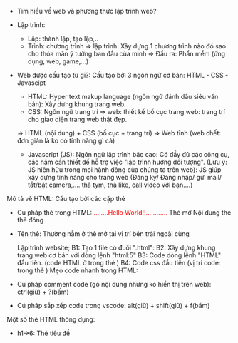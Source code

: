 - Tìm hiểu về web và phương thức lập trình web?

- Lập trình:

  - Lập: thành lập, tạo lập,..
  - Trình: chương trình
    => lập trình: Xây dựng 1 chương trình nào đó sao cho thỏa mãn ý tưởng ban đầu của mình => Đầu ra: Phần mềm (ứng dụng, web, game,...)

- Web được cấu tạo từ gì?: Cấu tạo bởi 3 ngôn ngữ cơ bản: HTML - CSS - Javascipt

  - HTML: Hyper text makup language (ngôn ngữ đánh dấu siêu văn bản): Xây dựng khung trang web.
  - CSS: Ngôn ngữ trang trí => web: thiết kế bố cục trang web: trang trí cho giao diện trang web thật đẹp.

  => HTML (nội dung) + CSS (bố cục + trang trí) => Web tĩnh (web chết: đơn giản là ko có tính năng gì cả)

  - Javascript (JS): Ngôn ngữ lập trình bậc cao: Có đầy đủ các công cụ, các hàm cần thiết để hỗ trợ việc "lập trình hướng đối tượng". (Lưu ý: JS hiện hữu trong mọi hành động của chúng ta trên web): JS giúp xây dựng tính năng cho trang web (Đăng ký/ Đăng nhập/ gửi mail/ tắt/bật camera,.... thả tym, thả like, call video với bạn....)

Mô tả về HTML: Cấu tạo bởi các cặp thẻ

- Cú pháp thẻ trong HTML:
  <tenThe style="color: red;">........Hello World!!............</tenThe>
  Thẻ mở Nội dung thẻ thẻ đóng
- Tên thẻ: Thường nằm ở thẻ mở tại vị trí bên trái ngoài cùng

  Lập trình website;
  B1: Tạo 1 file có đuôi ".html":
  B2: Xây dựng khung trang web cơ bản với dòng lệnh "html:5"
  B3: Code dòng lệnh "HTML" đầu tiên. (code HTML ở trong thẻ <body></body>)
  B4: Code css đầu tiên (vị trí code: trong thẻ <head></head>)
  Mẹo code nhanh trong HTML:

- Cú pháp comment code (gõ nội dung nhưng ko hiển thị trên web): ctrl(giữ) + ?(bấm)
- Cú pháp sắp xếp code trong vscode: alt(giữ) + shift(giữ) + f(bấm)

Một số thẻ HTML thông dụng:

- h1->6: Thẻ tiêu đề
